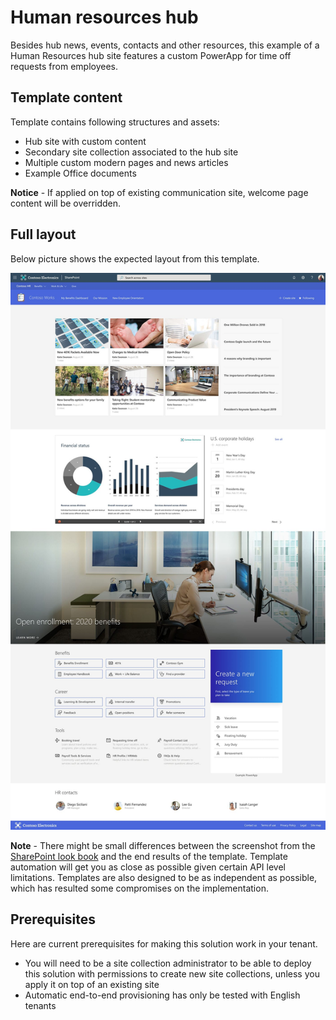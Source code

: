 # Human resources hub

Besides hub news, events, contacts and other resources, this example of a Human Resources hub site features a custom PowerApp for time off requests from employees.

## Template content

Template contains following structures and assets:

- Hub site with custom content
- Secondary site collection associated to the hub site
- Multiple custom modern pages and news articles
- Example Office documents

**Notice** - If applied on top of existing communication site, welcome page content will be overridden.

## Full layout

Below picture shows the expected layout from this template.

![Full layout](./full-layout-contosoworks.jpg)

**Note** - There might be small differences between the screenshot from the [SharePoint look book](https://spdesign.azurewebsites.net) and the end results of the template. Template automation will get you as close as possible given certain API level limitations. Templates are also designed to be as independent as possible, which has resulted some compromises on the implementation.

## Prerequisites

Here are current prerequisites for making this solution work in your tenant.

- You will need to be a site collection administrator to be able to deploy this solution with permissions to create new site collections, unless you apply it on top of an existing site
- Automatic end-to-end provisioning has only be tested with English tenants

